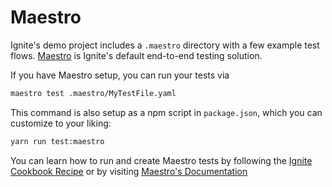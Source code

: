 # Maestro

Ignite's demo project includes a `.maestro` directory with a few example test flows. [Maestro](https://maestro.mobile.dev/) is Ignite's default end-to-end testing solution.

If you have Maestro setup, you can run your tests via

```bash
maestro test .maestro/MyTestFile.yaml
```

This command is also setup as a npm script in `package.json`, which you can customize to your liking:

```bash
yarn run test:maestro
```

You can learn how to run and create Maestro tests by following the [Ignite Cookbook Recipe](https://ignitecookbook.com/docs/recipes/MaestroSetup) or by visiting [Maestro's Documentation](https://maestro.mobile.dev/)
